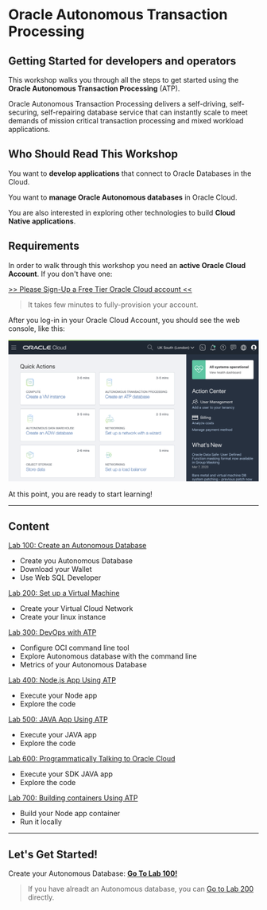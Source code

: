 # Oracle Autonomous Transaction Processing

## Getting Started for developers and operators

This workshop walks you through all the steps to get started using the **Oracle Autonomous Transaction Processing** (ATP).

Oracle Autonomous Transaction Processing delivers a self-driving, self-securing, self-repairing database service that can instantly scale to meet demands of mission critical transaction processing and mixed workload applications.

## Who Should Read This Workshop

You want to **develop applications** that connect to Oracle Databases in the Cloud.

You want to **manage Oracle Autonomous databases** in Oracle Cloud.

You are also interested in exploring other technologies to build **Cloud Native applications**.

## Requirements

In order to walk through this workshop you need an **active Oracle Cloud Account**. If you don't have one:

[>> Please Sign-Up a Free Tier Oracle Cloud account <<](http://bit.ly/34TzwGf)

> It takes few minutes to fully-provision your account.

After you log-in in your Oracle Cloud Account, you should see the web console, like this:

![Oracle Cloud Web Console](./images/webconsole.png)

At this point, you are ready to start learning!

---

## Content

[Lab 100: Create an Autonomous Database](lab100/README.md)

- Create you Autonomous Database
- Download your Wallet
- Use Web SQL Developer

[Lab 200: Set up a Virtual Machine](lab200/README.md)

- Create your Virtual Cloud Network
- Create your linux instance

[Lab 300: DevOps with ATP](lab300/README.md)

- Configure OCI command line tool
- Explore Autonomous database with the command line
- Metrics of your Autonomous Database

[Lab 400: Node.js App Using ATP](lab400/README.md)

- Execute your Node app
- Explore the code

[Lab 500: JAVA App Using ATP](lab500/README.md)

- Execute your JAVA app
- Explore the code

[Lab 600: Programmatically Talking to Oracle Cloud](lab600/README.md)

- Execute your SDK JAVA app
- Explore the code

[Lab 700: Building containers Using ATP](lab700/README.md)

- Build your Node app container
- Run it locally

---

## Let's Get Started!

Create your Autonomous Database: [**Go To Lab 100!**](./lab100/README.md)

> If you have alreadt an Autonomous database, you can [Go to Lab 200](./lab200/README.md) directly.
